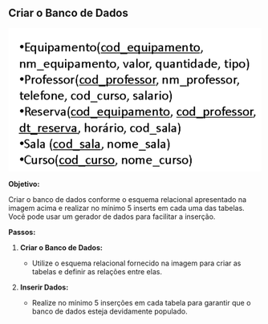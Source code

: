 ## Criar o Banco de Dados

![Tabela de SQL](https://github.com/carlosdqlima/Analista-Dados-Bootcamp-SoulCode/blob/main/exercicios-sql/exercicio-01-intro-sql/tabelas.png?raw=true)


**Objetivo:**

Criar o banco de dados conforme o esquema relacional apresentado na imagem acima e realizar no mínimo 5 inserts em cada uma das tabelas. Você pode usar um gerador de dados para facilitar a inserção.

**Passos:**

1. **Criar o Banco de Dados:**
   - Utilize o esquema relacional fornecido na imagem para criar as tabelas e definir as relações entre elas.

2. **Inserir Dados:**
   - Realize no mínimo 5 inserções em cada tabela para garantir que o banco de dados esteja devidamente populado.
